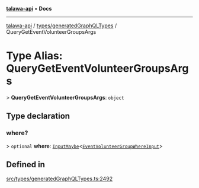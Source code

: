 [**talawa-api**](../../../README.md) • **Docs**

***

[talawa-api](../../../modules.md) / [types/generatedGraphQLTypes](../README.md) / QueryGetEventVolunteerGroupsArgs

# Type Alias: QueryGetEventVolunteerGroupsArgs

\> **QueryGetEventVolunteerGroupsArgs**: `object`

## Type declaration

### where?

\> `optional` **where**: [`InputMaybe`](InputMaybe.md)\<[`EventVolunteerGroupWhereInput`](EventVolunteerGroupWhereInput.md)\>

## Defined in

[src/types/generatedGraphQLTypes.ts:2492](https://github.com/PalisadoesFoundation/talawa-api/blob/60937520d7a29ccf883a9c6a7c2d186bae92a81b/src/types/generatedGraphQLTypes.ts#L2492)
